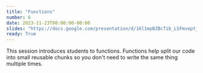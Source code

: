 ```yaml
---
title: "Functions"
number: 6
date: 2023-11-23T00:00:00-00:00
slides: "https://docs.google.com/presentation/d/16l1mpBZBcTib_LSFmveptj3jNI1sEyC8YxqyNcqUyts/edit?usp=sharing"
ready: True
---
```


This session introduces students to functions. Functions help split our code into small reusable chunks so you don't need to write the same thing multiple times.